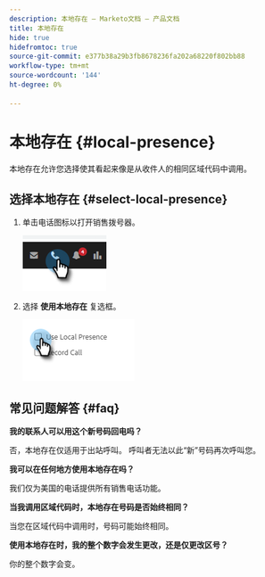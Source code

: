 ```yaml
---
description: 本地存在 — Marketo文档 — 产品文档
title: 本地存在
hide: true
hidefromtoc: true
source-git-commit: e377b38a29b3fb8678236fa202a68220f802bb88
workflow-type: tm+mt
source-wordcount: '144'
ht-degree: 0%

---
```


# 本地存在 {#local-presence}

本地存在允许您选择使其看起来像是从收件人的相同区域代码中调用。

## 选择本地存在 {#select-local-presence}

1. 单击电话图标以打开销售拨号器。

   ![](assets/local-presence-1.png)

1. 选择 **使用本地存在** 复选框。

   ![](assets/local-presence-2.png)

## 常见问题解答 {#faq}

**我的联系人可以用这个新号码回电吗？**

否，本地存在仅适用于出站呼叫。 呼叫者无法以此“新”号码再次呼叫您。

**我可以在任何地方使用本地存在吗？**

我们仅为美国的电话提供所有销售电话功能。

**当我调用区域代码时，本地存在号码是否始终相同？**

当您在区域代码中调用时，号码可能始终相同。

**使用本地存在时，我的整个数字会发生更改，还是仅更改区号？**

你的整个数字会变。

